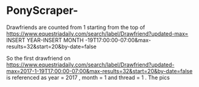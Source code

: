 # PonyScraper-
Drawfriends are counted from 1 starting from the top of https://www.equestriadaily.com/search/label/Drawfriend?updated-max= INSERT YEAR-INSERT MONTH -19T17:00:00-07:00&max-results=32&start=20&by-date=false 


So the first drawfriend on https://www.equestriadaily.com/search/label/Drawfriend?updated-max=2017-1-19T17:00:00-07:00&max-results=32&start=20&by-date=false is referenced as year = 2017 , month = 1 and thread = 1 . The pics 
